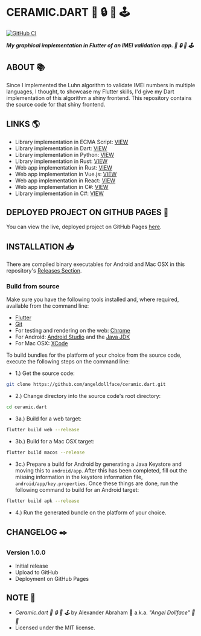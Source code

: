 # CERAMIC.DART :iphone: :lock: :dart: :joystick:

[![GitHub CI](https://github.com/angeldollface/ceramic.dart/actions/workflows/flutter.yml/badge.svg)](https://github.com/angeldollface/ceramic.dart/actions)

***My graphical implementation in Flutter of an IMEI validation app. :iphone: :lock: :dart: :joystick:***

## ABOUT :books:

Since I implemented the Luhn algorithm to validate IMEI numbers in multiple languages, I thought, to showcase my Flutter skills, I'd give my Dart implementation of this algorithm a shiny frontend. This repository contains the source code for that shiny frontend.

## LINKS :earth_americas:

- Library implementation in ECMA Script: [VIEW](https://github.com/angeldollface/luhny)
- Library implementation in Dart: [VIEW](https://github.com/angeldollface/luhny.dart)
- Library implementation in Python: [VIEW](https://github.com/angeldollface/pyluhny)
- Library implementation in Rust: [VIEW](https://github.com/angeldollface/luhny.rs)
- Web app implementation in Rust: [VIEW](https://github.com/angeldollface/ceramic.rs)
- Web app implementation in Vue.js: [VIEW](https://github.com/angeldollface/ceramic)
- Web app implementation in React: [VIEW](https://github.com/angeldollface/react-ceramic)
- Web app implementation in C#: [VIEW](https://github.com/angeldollface/ceramic-api.cs)
- Library implementation in C#: [VIEW](https://github.com/angeldollface/luhny.cs)

## DEPLOYED PROJECT ON GITHUB PAGES :rocket:

You can view the live, deployed project on GitHub Pages [here](https://angeldollface.art/ceramic.dart).

## INSTALLATION :inbox_tray:

There are compiled binary executables for Android and Mac OSX in this repository's [Releases Section](https://github.com/angeldollface/ceramic.dart/releases).

### Build from source

Make sure you have the following tools installed and, where required, available from the command line:

- [Flutter](https://flutter.dev)
- [Git](https://git-scm.org)
- For testing and rendering on the web: [Chrome](https://www.google.com/chrome/)
- For Android: [Android Studio](https://developer.android.com/studio) and the [Java JDK](https://www.oracle.com/java/technologies/downloads/)
- For Mac OSX: [XCode](https://developer.apple.com/xcode/)

To build bundles for the platform of your choice from the source code, execute the following steps on the command line:

- 1.) Get the source code:

```bash
git clone https://github.com/angeldollface/ceramic.dart.git
```

- 2.) Change directory into the source code's root directory:

```bash
cd ceramic.dart
```

- 3a.) Build for a web target:

```bash
flutter build web --release
```

- 3b.) Build for a Mac OSX target:

```bash
flutter build macos --release
```

- 3c.) Prepare a build for Android by generating a Java Keystore and moving this to `android/app`. After this has been completed, fill out the missing information in the keystore information file, `android/app/key.properties`. Once these things are done, run the following command to build for an Android target:

```bash
flutter build apk --release
```

- 4.) Run the generated bundle on the platform of your choice.

## CHANGELOG :black_nib:

### Version 1.0.0

- Initial release
- Upload to GitHub
- Deployment on GitHub Pages

## NOTE :scroll:

- *Ceramic.dart :iphone: :lock: :dart: :joystick:* by Alexander Abraham :black_heart: a.k.a. *"Angel Dollface" :dolls: :ribbon:*
- Licensed under the MIT license.
